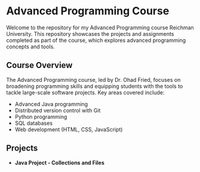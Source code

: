 # Advanced Programming Course

Welcome to the repository for my Advanced Programming course Reichman University. 
This repository showcases the projects and assignments completed as part of the course, which explores advanced programming concepts and tools.

## Course Overview
The Advanced Programming course, led by Dr. Ohad Fried, focuses on broadening programming skills and equipping students with the tools to tackle large-scale software projects. Key areas covered include:
- Advanced Java programming
- Distributed version control with Git
- Python programming
- SQL databases
- Web development (HTML, CSS, JavaScript)

## Projects
- **Java Project - Collections and Files**

